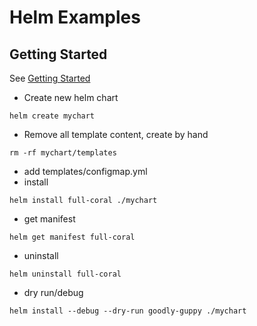 # Helm Examples
## Getting Started
See [Getting Started](https://helm.sh/docs/chart_template_guide/getting_started/)

- Create new helm chart
```
helm create mychart
```
- Remove all template content, create by hand
```
rm -rf mychart/templates
```

- add templates/configmap.yml
- install
```
helm install full-coral ./mychart
```
- get manifest
```
helm get manifest full-coral
```
- uninstall
```
helm uninstall full-coral
```
- dry run/debug
```
helm install --debug --dry-run goodly-guppy ./mychart
```